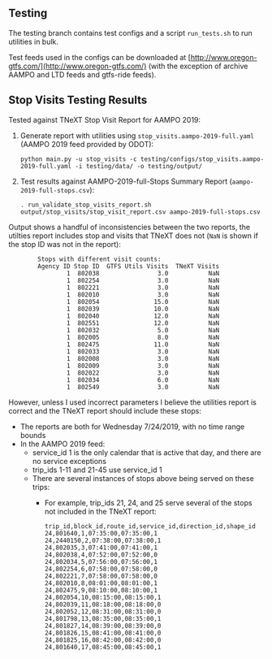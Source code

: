 ## Testing

The testing branch contains test configs and a script `run_tests.sh` to run utilities in bulk.

Test feeds used in the configs can be downloaded at [http://www.oregon-gtfs.com/](http://www.oregon-gtfs.com/) (with the exception of archive AAMPO and LTD feeds and gtfs-ride feeds).

## Stop Visits Testing Results

Tested against TNeXT Stop Visit Report for AAMPO 2019:

1. Generate report with utilities using `stop_visits.aampo-2019-full.yaml` (AAMPO 2019 feed provided by ODOT):

    `python main.py -u stop_visits -c testing/configs/stop_visits.aampo-2019-full.yaml -i testing/data/ -o testing/output/`

2. Test results against AAMPO-2019-full-Stops Summary Report (`aampo-2019-full-stops.csv`):

    `. run_validate_stop_visits_report.sh output/stop_visits/stop_visit_report.csv aampo-2019-full-stops.csv`
    

Output shows a handful of inconsistencies between the two reports, the utilties report includes stop and visits that TNeXT does not (`NaN` is shown if the stop ID was not in the report):
```
        Stops with different visit counts: 
        Agency ID Stop ID  GTFS Utils Visits  TNeXT Visits
                1  802038                3.0           NaN
                1  802254                3.0           NaN
                1  802221                3.0           NaN
                1  802010                3.0           NaN
                1  802054               15.0           NaN
                1  802039               10.0           NaN
                1  802040               12.0           NaN
                1  802551               12.0           NaN
                1  802032                5.0           NaN
                1  802005                8.0           NaN
                1  802475               11.0           NaN
                1  802033                3.0           NaN
                1  802008                3.0           NaN
                1  802009                3.0           NaN
                1  802022                3.0           NaN
                1  802034                6.0           NaN
                1  802549                3.0           NaN
```

However, unless I used incorrect parameters I believe the utilities report is correct and the TNeXT report should include these stops:
- The reports are both for Wednesday 7/24/2019, with no time range bounds
- In the AAMPO 2019 feed:
    - service_id 1 is the only calendar that is active that day, and there are no service exceptions
    - trip_ids 1-11 and 21-45 use service_id 1
    - There are several instances of stops above being served on these trips:
        - For example, trip_ids 21, 24, and 25 serve several of the stops not included in the TNeXT report:

            ```
            trip_id,block_id,route_id,service_id,direction_id,shape_id
            24,801640,1,07:35:00,07:35:00,1
            24,2440150,2,07:38:00,07:38:00,1
            24,802035,3,07:41:00,07:41:00,1
            24,802038,4,07:52:00,07:52:00,0
            24,802034,5,07:56:00,07:56:00,1
            24,802254,6,07:58:00,07:58:00,0
            24,802221,7,07:58:00,07:58:00,0
            24,802010,8,08:01:00,08:01:00,1
            24,802475,9,08:10:00,08:10:00,1
            24,802054,10,08:15:00,08:15:00,1
            24,802039,11,08:18:00,08:18:00,0
            24,802052,12,08:31:00,08:31:00,0
            24,801798,13,08:35:00,08:35:00,1
            24,801827,14,08:39:00,08:39:00,0
            24,801826,15,08:41:00,08:41:00,0
            24,801825,16,08:42:00,08:42:00,0
            24,801640,17,08:45:00,08:45:00,1
            ```
